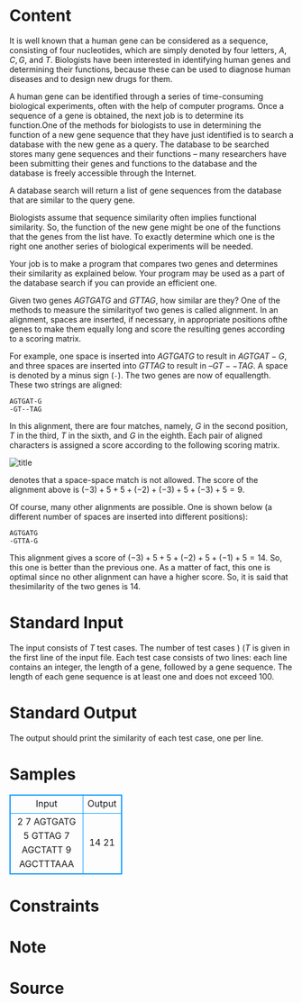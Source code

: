 
# Content

It is well known that a human gene can be considered as a sequence, consisting of four nucleotides, which are simply denoted by four letters, $A, C, G,$ and $T$. Biologists have been interested in identifying human genes and determining their functions, because these can be used to diagnose human diseases and to design new drugs for them.

A human gene can be identified through a series of time-consuming biological experiments, often with the help of computer programs. Once a sequence of a gene is obtained, the next job is to determine its function.One of the methods for biologists to use in determining the function of a new gene sequence that they have just identified is to search a database with the new gene as a query. The database to be searched stores many gene sequences and their functions – many researchers have been submitting their genes and functions to the database and the database is freely accessible through the Internet.

A database search will return a list of gene sequences from the database that are similar to the query gene.

Biologists assume that sequence similarity often implies functional similarity. So, the function of the new gene might be one of the functions that the genes from the list have. To exactly determine which one is the right one another series of biological experiments will be needed.

Your job is to make a program that compares two genes and determines their similarity as explained below. Your program may be used as a part of the database search if you can provide an efficient one.

Given two genes $AGTGATG$ and $GTTAG$, how similar are they? One of the methods to measure the similarityof two genes is called alignment. In an alignment, spaces are inserted, if necessary, in appropriate positions ofthe genes to make them equally long and score the resulting genes according to a scoring matrix.

For example, one space is inserted into $AGTGATG$ to result in $AGTGAT-G$, and three spaces are inserted into $GTTAG$ to result in $–GT--TAG$. A space is denoted by a minus sign (`-`). The two genes are now of equallength. These two strings are aligned:
```
AGTGAT-G
-GT--TAG
```
In this alignment, there are four matches, namely, $G$ in the second position, $T$ in the third, $T$ in the sixth, and $G$ in the eighth. Each pair of aligned characters is assigned a score according to the following scoring matrix.

![title](/source/lutece/human-gene-functions/img/aHR0cHM6Ly9hY20udWVzdGMuZWR1LmNuL21lZGlhL2ltYWdlL3Byb2JsZW0vMjQ0LzIwMTQwMzE4MTcxODQyNzQxMTUuZ2lm.gif)

denotes that a space-space match is not allowed. The score of the alignment above is $(-3)+5+5+(-2)+(-3)+5+(-3)+5=9$.

Of course, many other alignments are possible. One is shown below (a different number of spaces are inserted into different positions):
```
AGTGATG
-GTTA-G
```
This alignment gives a score of $(-3)+5+5+(-2)+5+(-1) +5=14$. So, this one is better than the previous one. As a matter of fact, this one is optimal since no other alignment can have a higher score. So, it is said that thesimilarity of the two genes is $14$.

# Standard Input

The input consists of $T$ test cases. The number of test cases ) ($T$ is given in the first line of the input file. Each test case consists of two lines: each line contains an integer, the length of a gene, followed by a gene sequence. The length of each gene sequence is at least one and does not exceed $100$.

# Standard Output

The output should print the similarity of each test case, one per line.

# Samples

<style>
        table,table tr th, table tr td { border:1px solid #0094ff; }
        table { width: 200px; min-height: 25px; line-height: 25px; text-align: center; border-collapse: collapse;}   
    </style>
<table>
	<tr>
		<td>Input</td>
		<td>Output</td>
	</tr>
<tr><td>2 
7 AGTGATG 
5 GTTAG 
7 AGCTATT 
9 AGCTTTAAA</td><td>14
21</td></tr></table>


# Constraints



# Note



# Source


